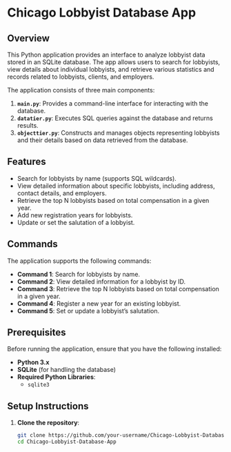 # Chicago Lobbyist Database App

## Overview

This Python application provides an interface to analyze lobbyist data stored in an SQLite database. The app allows users to search for lobbyists, view details about individual lobbyists, and retrieve various statistics and records related to lobbyists, clients, and employers.

The application consists of three main components:
1. **`main.py`**: Provides a command-line interface for interacting with the database.
2. **`datatier.py`**: Executes SQL queries against the database and returns results.
3. **`objecttier.py`**: Constructs and manages objects representing lobbyists and their details based on data retrieved from the database.

## Features

- Search for lobbyists by name (supports SQL wildcards).
- View detailed information about specific lobbyists, including address, contact details, and employers.
- Retrieve the top N lobbyists based on total compensation in a given year.
- Add new registration years for lobbyists.
- Update or set the salutation of a lobbyist.

## Commands

The application supports the following commands:
- **Command 1**: Search for lobbyists by name.
- **Command 2**: View detailed information for a lobbyist by ID.
- **Command 3**: Retrieve the top N lobbyists based on total compensation in a given year.
- **Command 4**: Register a new year for an existing lobbyist.
- **Command 5**: Set or update a lobbyist’s salutation.

## Prerequisites

Before running the application, ensure that you have the following installed:
- **Python 3.x**
- **SQLite** (for handling the database)
- **Required Python Libraries**: 
    - `sqlite3`

## Setup Instructions

1. **Clone the repository**:
   ```bash
   git clone https://github.com/your-username/Chicago-Lobbyist-Database-App.git
   cd Chicago-Lobbyist-Database-App
